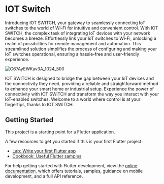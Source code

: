 # IOT Switch

Introducing IOT SWITCH, your gateway to seamlessly connecting IoT switches to the world of Wi-Fi for intuitive and convenient control. With IOT SWITCH, the complex task of integrating IoT devices with your network becomes a breeze. Effortlessly link your IoT switches to Wi-Fi, unlocking a realm of possibilities for remote management and automation. This streamlined solution simplifies the process of configuring and making your IoT switches operational, ensuring a hassle-free and user-friendly experience.

![C67AyEWKav3A_1024_500](https://github.com/Hariswar8018/iot-Switch/assets/126468993/0f4cf93a-0984-4d95-b38e-5e0c91d50dd5)

 IOT SWITCH is designed to bridge the gap between your IoT devices and the connectivity they need, providing a reliable and straightforward method to enhance your smart home or industrial setup. Experience the power of connectivity with IOT SWITCH and transform the way you interact with your IoT-enabled switches. Welcome to a world where control is at your fingertips, thanks to IOT SWITCH.
 
## Getting Started

This project is a starting point for a Flutter application.

A few resources to get you started if this is your first Flutter project:

- [Lab: Write your first Flutter app](https://docs.flutter.dev/get-started/codelab)
- [Cookbook: Useful Flutter samples](https://docs.flutter.dev/cookbook)

For help getting started with Flutter development, view the
[online documentation](https://docs.flutter.dev/), which offers tutorials,
samples, guidance on mobile development, and a full API reference.
